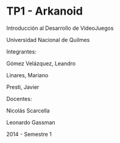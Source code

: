 TP1 - Arkanoid
===
 Introducción al Desarrollo de VideoJuegos
 
 Universidad Nacional de Quilmes
 
 
 Integrantes:
 
 Gómez Velázquez, Leandro
 
 Linares, Mariano
 
 Presti, Javier
 
 
 Docentes:
 
 Nicolás Scarcella
 
 Leonardo Gassman
 
 
 2014 - Semestre 1
